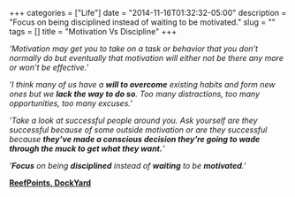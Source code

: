 +++
categories = ["Life"]
date = "2014-11-16T01:32:32-05:00"
description = "Focus on being disciplined instead of waiting to be motivated."
slug = ""
tags = []
title = "Motivation Vs Discipline"
+++

_‘Motivation may get you to take on a task or behavior that you don’t normally do but eventually that motivation will either not be there any more or won’t be effective.’_

_'I think many of us have a **will to overcome** existing habits and form new ones but we **lack the way to do so**. Too many distractions, too many opportunities, too many excuses.'_

_’Take a look at successful people around you. Ask yourself are they successful because of some outside motivation or are they successful because **they’ve made a conscious decision they’re going to wade through the muck to get what they want.**’_

_’**Focus** on being **disciplined** instead of **waiting** to be **motivated**.’_

[**ReefPoints, DockYard**](http://reefpoints.dockyard.com/2014/10/30/motivation-vs-discipline.html)